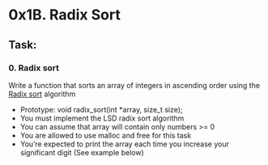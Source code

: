 # 0x1B. Radix Sort

## Task:

### 0. Radix sort
Write a function that sorts an array of integers in ascending order using the [Radix sort](https://en.wikipedia.org/wiki/Radix_sort) algorithm

* Prototype: void radix_sort(int *array, size_t size);
* You must implement the LSD radix sort algorithm
* You can assume that array will contain only numbers >= 0
* You are allowed to use malloc and free for this task
* You’re expected to print the array each time you increase your significant digit (See example below)
